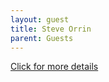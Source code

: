 ```yaml
---
layout: guest
title: Steve Orrin
parent: Guests
---
```



<div class="badge-base LI-profile-badge" data-locale="en_US" data-size="medium" data-theme="light" 
data-type="VERTICAL" data-vanity="sorrin" data-version="v1"><a class="badge-base__link 
LI-simple-link" href="https://www.linkedin.com/in/sorrin?trk=profile-badge">Click for more details</a></div>


